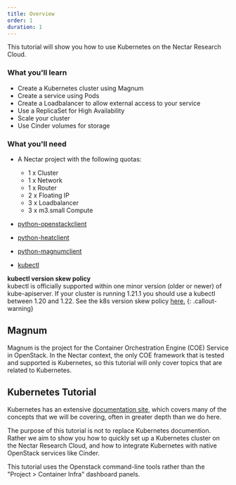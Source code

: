 ```yaml
---
title: Overview
order: 1
duration: 1
---
```


This tutorial will show you how to use Kubernetes on the Nectar Research Cloud.

### What you'll learn

- Create a Kubernetes cluster using Magnum
- Create a service using Pods
- Create a Loadbalancer to allow external access to your service
- Use a ReplicaSet for High Availability
- Scale your cluster
- Use Cinder volumes for storage

### What you'll need

- A Nectar project with the following quotas:

    - 1 x Cluster
    - 1 x Network
    - 1 x Router
    - 2 x Floating IP
    - 3 x Loadbalancer
    - 3 x m3.small Compute

- [python-openstackclient](https://pypi.org/project/python-openstackclient/)
- [python-heatclient](https://pypi.org/project/python-heatclient/)
- [python-magnumclient](https://pypi.org/project/python-magnumclient/)
- [kubectl](https://kubernetes.io/docs/tasks/tools/install-kubectl/)

**kubectl version skew policy**  
kubectl is officially supported within one minor version (older or newer)
of kube-apiserver. If your cluster is running 1.21.1 you should use a kubectl
between 1.20 and 1.22. See the k8s version skew policy [here.](https://kubernetes.io/releases/version-skew-policy/)
{: .callout-warning}

## Magnum

Magnum is the project for the Container Orchestration Engine (COE) Service in
OpenStack.  In the Nectar context, the only COE framework that is tested and
supported is Kubernetes, so this tutorial will only cover topics that are
related to Kubernetes.


## Kubernetes Tutorial

Kubernetes has an extensive [documentation
site](https://kubernetes.io/docs/concepts/), which covers many of the
concepts that we will be covering, often in greater depth than we do here.

The purpose of this tutorial is not to replace Kubernetes documention.
Rather we aim to show you how to quickly set up a Kubernetes cluster on
the Nectar Research Cloud, and how to integrate Kubernetes with native
OpenStack services like Cinder.

This tutorial uses the Openstack command-line tools rather than the
"Project > Container Infra" dashboard panels.
